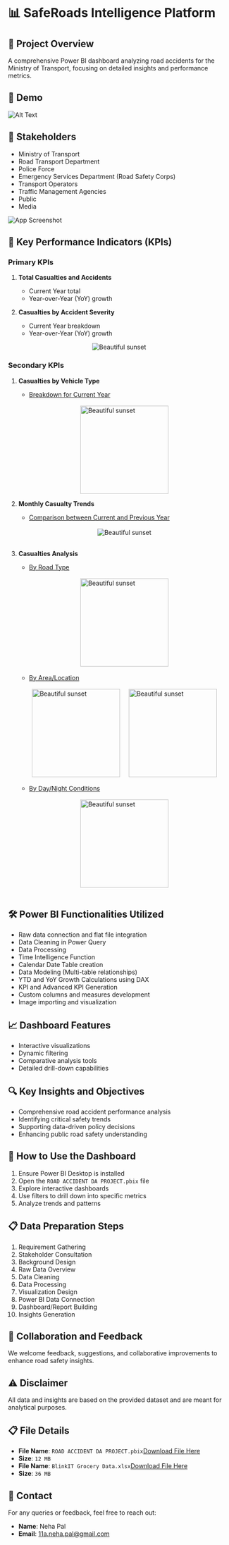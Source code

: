 ﻿# 📊 SafeRoads Intelligence Platform

## 🎯 Project Overview

A comprehensive Power BI dashboard analyzing road accidents for the Ministry of Transport, focusing on detailed insights and performance metrics.

## 🎥 Demo

![Alt Text](https://github.com/PrajwalGpy/ROAD-ACCIDENT-DA-PROJECT-Power-BI/blob/main/ROADACCIDENTDAPROJECTDEMO-ezgif.com-video-to-gif-converter.gif)

## 👥 Stakeholders

- Ministry of Transport
- Road Transport Department
- Police Force
- Emergency Services Department (Road Safety Corps)
- Transport Operators
- Traffic Management Agencies
- Public
- Media

![App Screenshot](https://github.com/PrajwalGpy/ROAD-ACCIDENT-DA-PROJECT-Power-BI/blob/main/images/Screenshot%202024-12-16%20180449.png)

## 🚦 Key Performance Indicators (KPIs)

### Primary KPIs

1. **Total Casualties and Accidents**
   - Current Year total
   - Year-over-Year (YoY) growth
2. **Casualties by Accident Severity**

   - Current Year breakdown
   - Year-over-Year (YoY) growth

<div style="display: flex; justify-content: center; align-items: center; gap: 20px;">
             <img src="https://github.com/PrajwalGpy/ROAD-ACCIDENT-DA-PROJECT-Power-BI/blob/main/images/Screenshot%202024-12-16%20180304.png" alt="Beautiful sunset"   />
             </div>

### Secondary KPIs

1. **Casualties by Vehicle Type**

   - <ins>Breakdown for Current Year</ins>
   <br>
   <div style="display: flex; justify-content: center; align-items: center; gap: 20px;">
    <img src="https://github.com/PrajwalGpy/ROAD-ACCIDENT-DA-PROJECT-Power-BI/blob/main/images/Screenshot%202024-12-16%20180319.png" alt="Beautiful sunset"  height="200" />
    </div>

2. **Monthly Casualty Trends**

   - <ins>Comparison between Current and Previous Year</ins>
   <br>
   <div style="display: flex; justify-content: center; align-items: center; gap: 20px;">
    <img src="https://github.com/PrajwalGpy/ROAD-ACCIDENT-DA-PROJECT-Power-BI/blob/main/images/Screenshot%202024-12-16%20180332.png" alt="Beautiful sunset"   />
    </div>
    <br>

3. **Casualties Analysis**

   - <ins>By Road Type</ins>
   <br>
      <div style="display: flex; justify-content: center; align-items: center; gap: 20px;">
       <img src="https://github.com/PrajwalGpy/ROAD-ACCIDENT-DA-PROJECT-Power-BI/blob/main/images/Screenshot%202024-12-16%20180347.png" alt="Beautiful sunset"   height="200"/>
       </div>
   <br>

   - <ins>By Area/Location</ins>

   <br>
      <div style="display: flex; justify-content: center; align-items: center; gap: 20px;">
       <img src="https://github.com/PrajwalGpy/ROAD-ACCIDENT-DA-PROJECT-Power-BI/blob/main/images/Screenshot%202024-12-16%20180424.png" alt="Beautiful sunset"  height="200" />
       <img src="https://github.com/PrajwalGpy/ROAD-ACCIDENT-DA-PROJECT-Power-BI/blob/main/images/Screenshot%202024-12-16%20180359.png" alt="Beautiful sunset"  height="200" />
       </div>
   <br>

   - <ins>By Day/Night Conditions</ins>

   <br>
      <div style="display: flex; justify-content: center; align-items: center; gap: 20px;">
       <img src="https://github.com/PrajwalGpy/ROAD-ACCIDENT-DA-PROJECT-Power-BI/blob/main/images/Screenshot%202024-12-16%20180411.png" alt="Beautiful sunset" height="200"  />
       </div>
   <br>

## 🛠️ Power BI Functionalities Utilized

- Raw data connection and flat file integration
- Data Cleaning in Power Query
- Data Processing
- Time Intelligence Function
- Calendar Date Table creation
- Data Modeling (Multi-table relationships)
- YTD and YoY Growth Calculations using DAX
- KPI and Advanced KPI Generation
- Custom columns and measures development
- Image importing and visualization

## 📈 Dashboard Features

- Interactive visualizations
- Dynamic filtering
- Comparative analysis tools
- Detailed drill-down capabilities

## 🔍 Key Insights and Objectives

- Comprehensive road accident performance analysis
- Identifying critical safety trends
- Supporting data-driven policy decisions
- Enhancing public road safety understanding

## 🚀 How to Use the Dashboard

1. Ensure Power BI Desktop is installed
2. Open the `ROAD ACCIDENT DA PROJECT.pbix` file
3. Explore interactive dashboards
4. Use filters to drill down into specific metrics
5. Analyze trends and patterns

## 📋 Data Preparation Steps

1. Requirement Gathering
2. Stakeholder Consultation
3. Background Design
4. Raw Data Overview
5. Data Cleaning
6. Data Processing
7. Visualization Design
8. Power BI Data Connection
9. Dashboard/Report Building
10. Insights Generation

## 🤝 Collaboration and Feedback

We welcome feedback, suggestions, and collaborative improvements to enhance road safety insights.

## ⚠️ Disclaimer

All data and insights are based on the provided dataset and are meant for analytical purposes.

## 📋 File Details

- **File Name**: `ROAD ACCIDENT DA PROJECT.pbix`[Download File Here](https://github.com/PrajwalGpy/ROAD-ACCIDENT-DA-PROJECT-Power-BI/blob/main/ROAD%20ACCIDENT%20DA%20PROJECT.pbix)
- **Size**: `12 MB`
- **File Name**: `BlinkIT Grocery Data.xlsx`[Download File Here](https://github.com/PrajwalGpy/ROAD-ACCIDENT-DA-PROJECT-Power-BI/blob/main/Road%20Accident%20Data.xlsx)
- **Size**: `36 MB`

## 📧 Contact

For any queries or feedback, feel free to reach out:

- **Name**: Neha Pal
- **Email**: 11a.neha.pal@gmail.com



